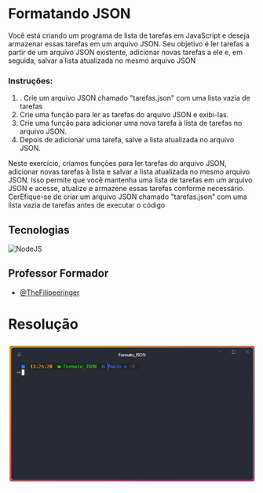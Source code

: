 # Formatando JSON

Você está criando um programa de lista de tarefas em JavaScript e deseja armazenar
essas tarefas em um arquivo JSON. Seu objetivo é ler tarefas a partir de um arquivo JSON
existente, adicionar novas tarefas a ele e, em seguida, salvar a lista atualizada no mesmo
arquivo JSON

### Instruções:

<ol>
<li>. Crie um arquivo JSON chamado "tarefas.json" com uma lista vazia de tarefas</li>
<li>Crie uma função para ler as tarefas do arquivo JSON e exibi-las.</li>
<li> Crie uma função para adicionar uma nova tarefa à lista de tarefas no arquivo JSON.</li>
<li> Depois de adicionar uma tarefa, salve a lista atualizada no arquivo JSON.</li>
</ol>

Neste exercício, criamos funções para ler tarefas do arquivo JSON, adicionar novas
tarefas à lista e salvar a lista atualizada no mesmo arquivo JSON. Isso permite que você
mantenha uma lista de tarefas em um arquivo JSON e acesse, atualize e armazene essas
tarefas conforme necessário. CerEfique-se de criar um arquivo JSON chamado
"tarefas.json" com uma lista vazia de tarefas antes de executar o código

## Tecnologias

![NodeJS](https://img.shields.io/badge/node.js-6DA55F?style=for-the-badge&logo=node.js&logoColor=white)

## Professor Formador

- [@TheFilipeeringer](https://github.com/eringer)

# Resolução

![JSON](../../assets/json.gif)
